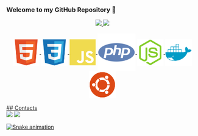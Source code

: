 ### Welcome to my GitHub Repository 👋

<div align="center">
   <a href="https://github.com/MuriloMorais2021">
   <img height="160em" src="https://github-readme-stats.vercel.app/api/top-langs/?username=MuriloMorais2021&layout=compact&langs_count=6&theme=radical"/>
   <img height="160em" src="https://github-readme-stats.vercel.app/api?username=MuriloMorais2021&show_icons=true&theme=radical&include_all_commits=true&count_private=true"/>
</div>
<br>
<div align="center">  
  <img align="center" alt="HTML" height="70" width="70" src="https://raw.githubusercontent.com/devicons/devicon/master/icons/html5/html5-original.svg">
  <img align="center" alt="CSS" height="70" width="70" src="https://raw.githubusercontent.com/devicons/devicon/master/icons/css3/css3-original.svg">
  <img align="center" alt="Js" height="70" width="70" src="https://raw.githubusercontent.com/devicons/devicon/master/icons/javascript/javascript-plain.svg">
  <img align="center" alt="PHP" height="100" width="100" src="https://raw.githubusercontent.com/devicons/devicon/master/icons/php/php-plain.svg">
  <img align="center" alt="PHP" height="70" width="70" src="https://raw.githubusercontent.com/devicons/devicon/master/icons/nodejs/nodejs-plain.svg">
  <img align="center" alt="PHP" height="70" width="70" src="https://raw.githubusercontent.com/devicons/devicon/master/icons/docker/docker-plain.svg">
  <img align="center" alt="PHP" height="70" width="70" src="https://raw.githubusercontent.com/devicons/devicon/master/icons/ubuntu/ubuntu-plain.svg">
</div>
<br>
## Contacts
<div>
   <a href="www.linkedin.com/in/murilo-morais-18096a1a9" target="_blank"><img src="https://img.shields.io/badge/-LinkedIn-%230077B5?style=for-the-badge&logo=linkedin&logoColor=white" target="_blank"></a>
  <a href="mailto:murilo2015morais@gmail.com"><img src="https://img.shields.io/badge/-Gmail-%23333?style=for-the-badge&logo=gmail&logoColor=white" target="_blank"</a>
 
  ![Snake animation](https://github.com/pedrou103/pedrou103/blob/output/github-contribution-grid-snake.svg)
</div>

<!--
**MuriloMorais2021/MuriloMorais2021** is a ✨ _special_ ✨ repository because its `README.md` (this file) appears on your GitHub profile.

Here are some ideas to get you started:

- 🔭 I’m currently working on ...
- 🌱 I’m currently learning ...
- 👯 I’m looking to collaborate on ...
- 🤔 I’m looking for help with ...
- 💬 Ask me about ...
- 📫 How to reach me: ...
- 😄 Pronouns: ...
- ⚡ Fun fact: ...
-->
